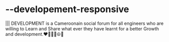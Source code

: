 # --developement-responsive
||| DEVELOPMENT is a Cameroonain social forum for all engineers who are willing to Learn and Share what ever they have learnt for a better Growth and development.❤️🧑🏾‍💻☮️🎯

